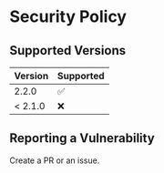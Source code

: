 # Security Policy

## Supported Versions

| Version | Supported          |
| ------- | ------------------ |
| 2.2.0   | :white_check_mark: |
| < 2.1.0 | :x:                |

## Reporting a Vulnerability

Create a PR or an issue.

